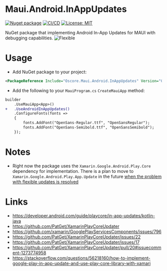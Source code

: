 # Maui.Android.InAppUpdates

[![Nuget package](https://img.shields.io/nuget/vpre/Oscore.Maui.Android.InAppUpdates)](https://www.nuget.org/packages/Oscore.Maui.Android.InAppUpdates/)
[![CI/CD](https://github.com/oscoreio/Maui.Android.InAppUpdates/actions/workflows/dotnet.yml/badge.svg?branch=main)](https://github.com/oscoreio/Maui.Android.InAppUpdates/actions/workflows/dotnet.yml)
[![License: MIT](https://img.shields.io/github/license/oscoreio/Maui.Android.InAppUpdates)](https://github.com/oscoreio/Maui.Android.InAppUpdates/blob/main/LICENSE)

NuGet package that implementing Android In-App Updates for MAUI with debugging capabilities.
![Flexible](https://developer.android.com/static/images/app-bundle/flexible_flow.png)

# Usage
- Add NuGet package to your project:
```xml
<PackageReference Include="Oscore.Maui.Android.InAppUpdates" Version="0.9.1" />
```
- Add the following to your `MauiProgram.cs` `CreateMauiApp` method:
```diff
builder
    .UseMauiApp<App>()
+   .UseAndroidInAppUpdates()
    .ConfigureFonts(fonts =>
    {
        fonts.AddFont("OpenSans-Regular.ttf", "OpenSansRegular");
        fonts.AddFont("OpenSans-Semibold.ttf", "OpenSansSemibold");
    });
```

# Notes
- Right now the package uses the `Xamarin.Google.Android.Play.Core` dependency for implementation. There is a plan to move to `Xamarin.Google.Android.Play.App.Update` in the future [when the problem with flexible updates is resolved](https://github.com/PatGet/XamarinPlayCoreUpdater/issues/17)

# Links
- https://developer.android.com/guide/playcore/in-app-updates/kotlin-java
- https://github.com/PatGet/XamarinPlayCoreUpdater
- https://github.com/xamarin/GooglePlayServicesComponents/issues/796
- https://github.com/PatGet/XamarinPlayCoreUpdater/issues/22
- https://github.com/PatGet/XamarinPlayCoreUpdater/issues/17
- https://github.com/PatGet/XamarinPlayCoreUpdater/pull/20#issuecomment-1273774958
- https://stackoverflow.com/questions/56218160/how-to-implement-google-play-in-app-update-and-use-play-core-library-with-xamari